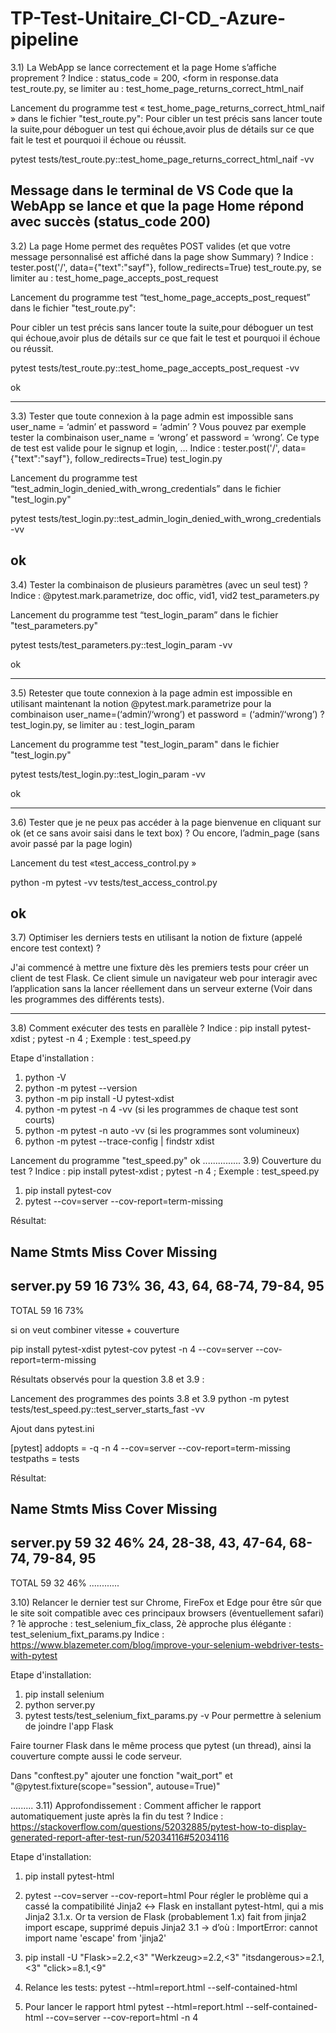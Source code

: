 # TP-Test-Unitaire_CI-CD_-Azure-pipeline

3.1)	La WebApp se lance correctement et la page Home s’affiche proprement ? 
Indice : status_code = 200, <form in response.data
test_route.py, se limiter au : test_home_page_returns_correct_html_naif


Lancement du programme test « test_home_page_returns_correct_html_naif » dans le fichier "test_route.py":
Pour cibler un test précis sans lancer toute la suite,pour déboguer un test qui échoue,avoir plus de détails sur ce que fait le test et pourquoi il échoue ou réussit.

pytest tests/test_route.py::test_home_page_returns_correct_html_naif -vv

Message dans le terminal de VS Code que la WebApp se lance et que la page Home répond avec succès (status_code 200)
------
3.2)	La page Home permet des requêtes POST valides (et que votre message personnalisé est affiché dans la page show Summary) ?
Indice : tester.post('/', data={"text":"sayf"}, follow_redirects=True)
test_route.py, se limiter au : test_home_page_accepts_post_request

Lancement du programme test “test_home_page_accepts_post_request” dans le fichier "test_route.py":

Pour cibler un test précis sans lancer toute la suite,pour déboguer un test qui échoue,avoir plus de détails sur ce que fait le test et pourquoi il échoue ou réussit.

pytest tests/test_route.py::test_home_page_accepts_post_request -vv

ok

------

3.3)	Tester que toute connexion à la page admin est impossible sans user_name = ‘admin’ et password = ‘admin’ ? Vous pouvez par exemple tester la combinaison user_name = ‘wrong’ et password = ‘wrong’. Ce type de test est valide pour le signup et login, … 
Indice : tester.post('/', data={"text":"sayf"}, follow_redirects=True)
test_login.py

Lancement du programme test “test_admin_login_denied_with_wrong_credentials” dans le fichier "test_login.py"

pytest tests/test_login.py::test_admin_login_denied_with_wrong_credentials -vv

ok
---------

3.4)	Tester la combinaison de plusieurs paramètres (avec un seul test) ?
Indice : @pytest.mark.parametrize, doc offic, vid1, vid2
test_parameters.py

Lancement du programme test “test_login_param” dans le fichier "test_parameters.py"

pytest tests/test_parameters.py::test_login_param -vv

ok

--------

3.5)	Retester que toute connexion à la page admin est impossible en utilisant maintenant la notion @pytest.mark.parametrize pour la combinaison user_name=(‘admin’/‘wrong’) et password = (‘admin’/‘wrong’) ?
test_login.py, se limiter au : test_login_param

Lancement du programme test "test_login_param" dans le fichier "test_login.py"

pytest tests/test_login.py::test_login_param -vv

ok

--------

3.6)	Tester que je ne peux pas accéder à la page bienvenue en cliquant sur ok (et ce sans avoir saisi dans le text box) ? Ou encore, l’admin_page (sans avoir passé par la page login)

Lancement du test «test_access_control.py »

python -m pytest -vv tests/test_access_control.py

ok
--------
3.7)	Optimiser les derniers tests en utilisant la notion de fixture (appelé encore test context) ?

J'ai commencé à mettre une fixture dès les premiers tests pour créer un client de test Flask.
Ce client simule un navigateur web pour interagir avec l’application sans la lancer réellement dans un serveur externe (Voir dans les programmes des différents tests).

------

3.8)	Comment exécuter des tests en parallèle ? 
Indice : pip install pytest-xdist ; pytest -n 4 ; Exemple : test_speed.py

Etape d'installation :
1) python -V
2) python -m pytest --version
3) python -m pip install -U pytest-xdist
4) python -m pytest -n 4 -vv (si les programmes de chaque test sont courts)
5) python -m pytest -n auto -vv (si les programmes sont volumineux)
6) python -m pytest --trace-config | findstr xdist

Lancement du programme "test_speed.py"
 ok
...............
3.9)	Couverture du test ? 
Indice : pip install pytest-xdist ; pytest -n 4 ; Exemple : test_speed.py

1) pip install pytest-cov 
2) pytest --cov=server --cov-report=term-missing

Résultat:

Name        Stmts   Miss  Cover   Missing
-----------------------------------------
server.py      59     16    73%   36, 43, 64, 68-74, 79-84, 95
-----------------------------------------
TOTAL          59     16    73%

si on veut combiner vitesse + couverture

pip install pytest-xdist pytest-cov
pytest -n 4 --cov=server --cov-report=term-missing


Résultats observés pour la question 3.8 et 3.9 :

Lancement des programmes des points 3.8 et 3.9
python -m pytest tests/test_speed.py::test_server_starts_fast -vv


Ajout dans pytest.ini

[pytest]
addopts = -q -n 4 --cov=server --cov-report=term-missing
testpaths = tests

Résultat:


Name        Stmts   Miss  Cover   Missing
-----------------------------------------
server.py      59     32    46%   24, 28-38, 43, 47-64, 68-74, 79-84, 95
-----------------------------------------
TOTAL          59     32    46%
............

3.10)	Relancer le dernier test sur Chrome, FireFox et Edge pour être sûr que le site soit compatible avec ces principaux browsers (éventuellement safari) ? 
1è approche : test_selenium_fix_class, 2è approche plus élégante : test_selenium_fixt_params.py
Indice : https://www.blazemeter.com/blog/improve-your-selenium-webdriver-tests-with-pytest

Etape d'installation:
1) pip install selenium
2) python server.py
3) pytest tests/test_selenium_fixt_params.py -v
Pour permettre à selenium de joindre l'app Flask

Faire tourner Flask dans le même process que pytest (un thread), ainsi la couverture compte aussi le code serveur.

Dans "conftest.py" ajouter une fonction "wait_port" et "@pytest.fixture(scope="session", autouse=True)"

.........
3.11)	Approfondissement : Comment afficher le rapport automatiquement juste après la fin du test ? 
Indice : https://stackoverflow.com/questions/52032885/pytest-how-to-display-generated-report-after-test-run/52034116#52034116

Etape d'installation:

1) pip install pytest-html

2) pytest --cov=server --cov-report=html
Pour régler le problème qui a cassé la compatibilité Jinja2 ↔ Flask en installant pytest-html, qui a mis Jinja2 3.1.x.
Or ta version de Flask (probablement 1.x) fait from jinja2 import escape, supprimé depuis Jinja2 3.1 → d’où : ImportError: cannot import name 'escape' from 'jinja2'


3) pip install -U "Flask>=2.2,<3" "Werkzeug>=2.2,<3" "itsdangerous>=2.1,<3" "click>=8.1,<9"
4) Relance les tests: pytest --html=report.html --self-contained-html

5) Pour lancer le rapport html
pytest --html=report.html --self-contained-html --cov=server --cov-report=html -n 4
